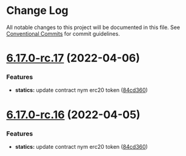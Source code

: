 # Change Log

All notable changes to this project will be documented in this file.
See [Conventional Commits](https://conventionalcommits.org) for commit guidelines.

# [6.17.0-rc.17](https://github.com/BitGo/BitGoJS/compare/@bitgo/statics@6.17.0-rc.15...@bitgo/statics@6.17.0-rc.17) (2022-04-06)


### Features

* **statics:** update contract nym erc20 token ([84cd360](https://github.com/BitGo/BitGoJS/commit/84cd3609a9c5533635082d22bd42eb96ff1642fc))





# [6.17.0-rc.16](https://github.com/BitGo/BitGoJS/compare/@bitgo/statics@6.17.0-rc.15...@bitgo/statics@6.17.0-rc.16) (2022-04-05)


### Features

* **statics:** update contract nym erc20 token ([84cd360](https://github.com/BitGo/BitGoJS/commit/84cd3609a9c5533635082d22bd42eb96ff1642fc))
